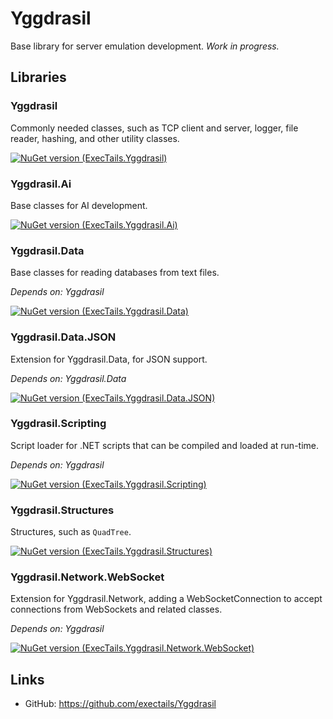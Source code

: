 Yggdrasil
=============================================================================

Base library for server emulation development. *Work in progress.*

Libraries
-----------------------------------------------------------------------------

### Yggdrasil

Commonly needed classes, such as TCP client and server, logger,
file reader, hashing, and other utility classes.

[![NuGet version (ExecTails.Yggdrasil)](https://img.shields.io/nuget/v/ExecTails.Yggdrasil.svg?style=flat-square)](https://www.nuget.org/packages/ExecTails.Yggdrasil/)

### Yggdrasil.Ai

Base classes for AI development.

[![NuGet version (ExecTails.Yggdrasil.Ai)](https://img.shields.io/nuget/v/ExecTails.Yggdrasil.Ai.svg?style=flat-square)](https://www.nuget.org/packages/ExecTails.Yggdrasil.Ai/)

### Yggdrasil.Data
Base classes for reading databases from text files.

*Depends on: Yggdrasil*

[![NuGet version (ExecTails.Yggdrasil.Data)](https://img.shields.io/nuget/v/ExecTails.Yggdrasil.Data.svg?style=flat-square)](https://www.nuget.org/packages/ExecTails.Yggdrasil.Data/)

### Yggdrasil.Data.JSON

Extension for Yggdrasil.Data, for JSON support.

*Depends on: Yggdrasil.Data*

[![NuGet version (ExecTails.Yggdrasil.Data.JSON)](https://img.shields.io/nuget/v/ExecTails.Yggdrasil.Data.JSON.svg?style=flat-square)](https://www.nuget.org/packages/ExecTails.Yggdrasil.Data.JSON/)

### Yggdrasil.Scripting

Script loader for .NET scripts that can be compiled and loaded
at run-time.

*Depends on: Yggdrasil*

[![NuGet version (ExecTails.Yggdrasil.Scripting)](https://img.shields.io/nuget/v/ExecTails.Yggdrasil.Scripting.svg?style=flat-square)](https://www.nuget.org/packages/ExecTails.Yggdrasil.Scripting/)

### Yggdrasil.Structures

Structures, such as `QuadTree`.

[![NuGet version (ExecTails.Yggdrasil.Structures)](https://img.shields.io/nuget/v/ExecTails.Yggdrasil.Structures.svg?style=flat-square)](https://www.nuget.org/packages/ExecTails.Yggdrasil.Structures/)

### Yggdrasil.Network.WebSocket

Extension for Yggdrasil.Network, adding a WebSocketConnection
to accept connections from WebSockets and related classes.

*Depends on: Yggdrasil*

[![NuGet version (ExecTails.Yggdrasil.Network.WebSocket)](https://img.shields.io/nuget/v/ExecTails.Yggdrasil.Network.WebSocket.svg?style=flat-square)](https://www.nuget.org/packages/ExecTails.Yggdrasil.Network.WebSocket/)

Links
-----------------------------------------------------------------------------
* GitHub: https://github.com/exectails/Yggdrasil
